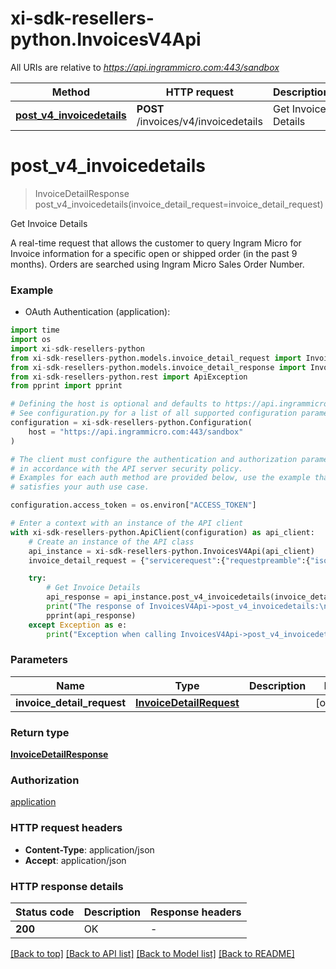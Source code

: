 # xi-sdk-resellers-python.InvoicesV4Api

All URIs are relative to *https://api.ingrammicro.com:443/sandbox*

Method | HTTP request | Description
------------- | ------------- | -------------
[**post_v4_invoicedetails**](InvoicesV4Api.md#post_v4_invoicedetails) | **POST** /invoices/v4/invoicedetails | Get Invoice Details


# **post_v4_invoicedetails**
> InvoiceDetailResponse post_v4_invoicedetails(invoice_detail_request=invoice_detail_request)

Get Invoice Details

A real-time request that allows the customer to query Ingram Micro for Invoice information for a specific open or shipped order (in the past 9 months). Orders are searched using Ingram Micro Sales Order Number.

### Example

* OAuth Authentication (application):

```python
import time
import os
import xi-sdk-resellers-python
from xi-sdk-resellers-python.models.invoice_detail_request import InvoiceDetailRequest
from xi-sdk-resellers-python.models.invoice_detail_response import InvoiceDetailResponse
from xi-sdk-resellers-python.rest import ApiException
from pprint import pprint

# Defining the host is optional and defaults to https://api.ingrammicro.com:443/sandbox
# See configuration.py for a list of all supported configuration parameters.
configuration = xi-sdk-resellers-python.Configuration(
    host = "https://api.ingrammicro.com:443/sandbox"
)

# The client must configure the authentication and authorization parameters
# in accordance with the API server security policy.
# Examples for each auth method are provided below, use the example that
# satisfies your auth use case.

configuration.access_token = os.environ["ACCESS_TOKEN"]

# Enter a context with an instance of the API client
with xi-sdk-resellers-python.ApiClient(configuration) as api_client:
    # Create an instance of the API class
    api_instance = xi-sdk-resellers-python.InvoicesV4Api(api_client)
    invoice_detail_request = {"servicerequest":{"requestpreamble":{"isocountrycode":"US","customernumber":"20-222222"},"invoicedetailrequest":{"invoicenumber":"30-13649-13","customerponumber":"DH-200732"}}} # InvoiceDetailRequest |  (optional)

    try:
        # Get Invoice Details
        api_response = api_instance.post_v4_invoicedetails(invoice_detail_request=invoice_detail_request)
        print("The response of InvoicesV4Api->post_v4_invoicedetails:\n")
        pprint(api_response)
    except Exception as e:
        print("Exception when calling InvoicesV4Api->post_v4_invoicedetails: %s\n" % e)
```



### Parameters


Name | Type | Description  | Notes
------------- | ------------- | ------------- | -------------
 **invoice_detail_request** | [**InvoiceDetailRequest**](InvoiceDetailRequest.md)|  | [optional] 

### Return type

[**InvoiceDetailResponse**](InvoiceDetailResponse.md)

### Authorization

[application](../README.md#application)

### HTTP request headers

 - **Content-Type**: application/json
 - **Accept**: application/json

### HTTP response details

| Status code | Description | Response headers |
|-------------|-------------|------------------|
**200** | OK |  -  |

[[Back to top]](#) [[Back to API list]](../README.md#documentation-for-api-endpoints) [[Back to Model list]](../README.md#documentation-for-models) [[Back to README]](../README.md)

